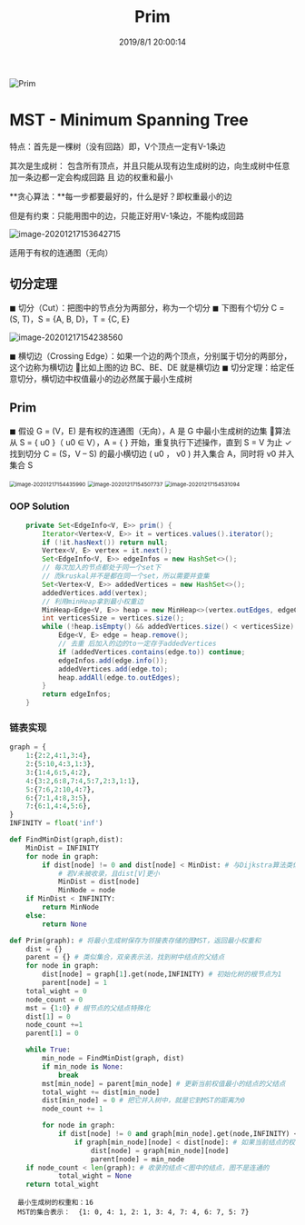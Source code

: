 ﻿---
title: Prim
categories:
- DSA
- Algorithm
- Graph
tags:
- MST
date: 2019/8/1 20:00:14
updated: 2020/12/17 12:00:14
---



![Prim](https://gitee.com/gaoyi-ai/image-bed/raw/master/images/20191108124929234.jpg)

# MST - Minimum Spanning Tree

特点：首先是一棵树（没有回路）即，V个顶点一定有V-1条边

其次是生成树：
包含所有顶点，并且只能从现有边生成树的边，向生成树中任意加一条边都一定会构成回路
且 边的权重和最小

**贪心算法：**每一步都要最好的，什么是好？即权重最小的边

但是有约束：只能用图中的边，只能正好用V-1条边，不能构成回路

![image-20201217153642715](https://gitee.com/gaoyi-ai/image-bed/raw/master/images/image-20201217153642715.png)

适用于有权的连通图（无向）

## 切分定理
◼ 切分（Cut）：把图中的节点分为两部分，称为一个切分
◼ 下图有个切分 C = (S, T)，S = {A, B, D}，T = {C, E}

![image-20201217154238560](https://gitee.com/gaoyi-ai/image-bed/raw/master/images/image-20201217154238560.png)

◼ 横切边（Crossing Edge）：如果一个边的两个顶点，分别属于切分的两部分，这个边称为横切边
比如上图的边 BC、BE、DE 就是横切边
◼ 切分定理：给定任意切分，横切边中权值最小的边必然属于最小生成树

## Prim

◼ 假设 G = (V，E) 是有权的连通图（无向），A 是 G 中最小生成树的边集
算法从 S = {  u0 }（ u0 ∈ V），A = { } 开始，重复执行下述操作，直到 S = V 为止
✓ 找到切分 C = (S，V – S) 的最小横切边 ( u0 ， v0 ) 并入集合 A，同时将 v0 并入集合 S

<img src="https://gitee.com/gaoyi-ai/image-bed/raw/master/images/image-20201217154435990.png" alt="image-20201217154435990" style="zoom:67%;" />

<img src="https://gitee.com/gaoyi-ai/image-bed/raw/master/images/image-20201217154507737.png" alt="image-20201217154507737" style="zoom:67%;" />

<img src="https://gitee.com/gaoyi-ai/image-bed/raw/master/images/image-20201217154531094.png" alt="image-20201217154531094" style="zoom:67%;" />

### OOP Solution

```java
    private Set<EdgeInfo<V, E>> prim() {
        Iterator<Vertex<V, E>> it = vertices.values().iterator();
        if (!it.hasNext()) return null;
        Vertex<V, E> vertex = it.next();
        Set<EdgeInfo<V, E>> edgeInfos = new HashSet<>();
        // 每次加入的节点都处于同一个set下
        // 而kruskal并不是都在同一个set，所以需要并查集
        Set<Vertex<V, E>> addedVertices = new HashSet<>();
        addedVertices.add(vertex);
        // 利用minHeap拿到最小权重边
        MinHeap<Edge<V, E>> heap = new MinHeap<>(vertex.outEdges, edgeComparator);
        int verticesSize = vertices.size();
        while (!heap.isEmpty() && addedVertices.size() < verticesSize) {
            Edge<V, E> edge = heap.remove();
            // 去重 后加入的边的to一定存于addedVertices
            if (addedVertices.contains(edge.to)) continue;
            edgeInfos.add(edge.info());
            addedVertices.add(edge.to);
            heap.addAll(edge.to.outEdges);
        }
        return edgeInfos;
    }
```



### 链表实现

```python
graph = {
    1:{2:2,4:1,3:4},
    2:{5:10,4:3,1:3},
    3:{1:4,6:5,4:2},
    4:{3:2,6:8,7:4,5:7,2:3,1:1},
    5:{7:6,2:10,4:7},
    6:{7:1,4:8,3:5},
    7:{6:1,4:4,5:6},
}
INFINITY = float('inf')
```


```python
def FindMinDist(graph,dist):
    MinDist = INFINITY
    for node in graph:
        if dist[node] != 0 and dist[node] < MinDist: # 与Dijkstra算法类似，这里是把dist置为0来表示已收录在MST中
            # 若V未被收录，且dist[V]更小
            MinDist = dist[node]
            MinNode = node
    if MinDist < INFINITY:
        return MinNode
    else:
        return None

def Prim(graph): # 将最小生成树保存为邻接表存储的图MST，返回最小权重和
    dist = {}
    parent = {} # 类似集合，双亲表示法，找到树中结点的父结点
    for node in graph:
        dist[node] = graph[1].get(node,INFINITY) # 初始化树的根节点为1
        parent[node] = 1
    total_wight = 0
    node_count = 0
    mst = {1:0} # 根节点的父结点特殊化
    dist[1] = 0
    node_count +=1
    parent[1] = 0

    while True:
        min_node = FindMinDist(graph, dist)
        if min_node is None:
            break
        mst[min_node] = parent[min_node] # 更新当前权值最小的结点的父结点
        total_wight += dist[min_node]
        dist[min_node] = 0 # 把它并入树中，就是它到MST的距离为0
        node_count += 1

        for node in graph:
            if dist[node] != 0 and graph[min_node].get(node,INFINITY) < INFINITY: # 与Dijkstra算法类似，当前结点的没有入树的邻接结点
                if graph[min_node][node] < dist[node]: # 如果当前结点的权值＜现在它到树根的距离
                    dist[node] = graph[min_node][node]
                    parent[node] = min_node
    if node_count < len(graph): # 收录的结点＜图中的结点，图不是连通的
            total_wight = None
    return total_wight
```

```
  最小生成树的权重和：16
  MST的集合表示：  {1: 0, 4: 1, 2: 1, 3: 4, 7: 4, 6: 7, 5: 7}
```


​    